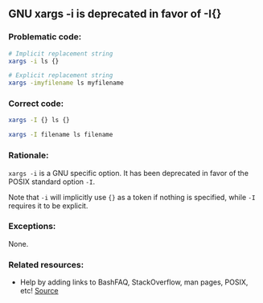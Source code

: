 ## GNU xargs -i is deprecated in favor of -I{}

### Problematic code:

```sh
# Implicit replacement string
xargs -i ls {}

# Explicit replacement string
xargs -imyfilename ls myfilename
```

### Correct code:

```sh
xargs -I {} ls {}

xargs -I filename ls filename
```
### Rationale:

`xargs -i` is a GNU specific option. It has been deprecated in favor of the POSIX standard option `-I`.

Note that `-i` will implicitly use `{}` as a token if nothing is specified, while `-I` requires it to be explicit.

### Exceptions:

None.

### Related resources:

* Help by adding links to BashFAQ, StackOverflow, man pages, POSIX, etc!
[Source](https://github.com/koalaman/shellcheck/wiki/SC2267)

